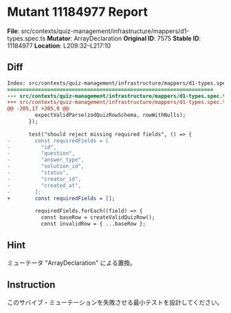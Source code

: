 # Mutant 11184977 Report

**File**: src/contexts/quiz-management/infrastructure/mappers/d1-types.spec.ts
**Mutator**: ArrayDeclaration
**Original ID**: 7575
**Stable ID**: 11184977
**Location**: L209:32–L217:10

## Diff

```diff
Index: src/contexts/quiz-management/infrastructure/mappers/d1-types.spec.ts
===================================================================
--- src/contexts/quiz-management/infrastructure/mappers/d1-types.spec.ts	original
+++ src/contexts/quiz-management/infrastructure/mappers/d1-types.spec.ts	mutated #7575
@@ -205,17 +205,9 @@
         expectValidParse(zodQuizRowSchema, rowWithNulls);
       });
 
       test("should reject missing required fields", () => {
-        const requiredFields = [
-          "id",
-          "question",
-          "answer_type",
-          "solution_id",
-          "status",
-          "creator_id",
-          "created_at",
-        ];
+        const requiredFields = [];
 
         requiredFields.forEach((field) => {
           const baseRow = createValidQuizRow();
           const invalidRow = { ...baseRow };
```

## Hint

ミューテータ "ArrayDeclaration" による置換。

## Instruction

このサバイブ・ミューテーションを失敗させる最小テストを設計してください。
